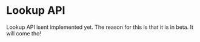 # Lookup API

Lookup API isent implemented yet. The reason for this is that it is in beta. It will come tho!
